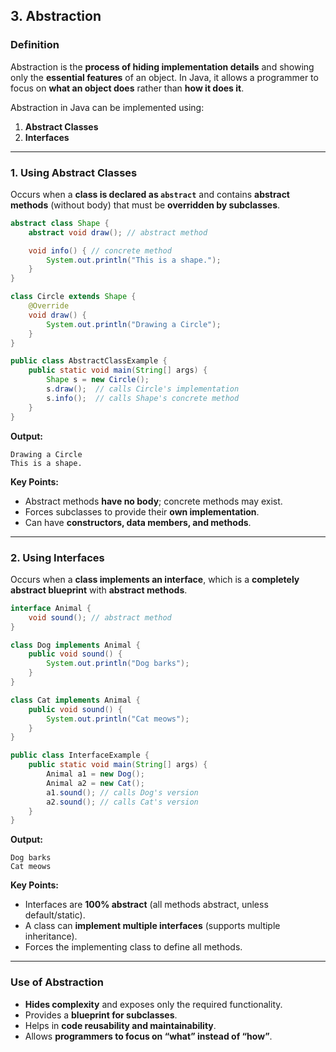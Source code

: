 ## 3. Abstraction

### Definition

Abstraction is the **process of hiding implementation details** and showing only the **essential features** of an object. In Java, it allows a programmer to focus on **what an object does** rather than **how it does it**.

Abstraction in Java can be implemented using:

1. **Abstract Classes**  
2. **Interfaces**

---

### 1. **Using Abstract Classes**

Occurs when a **class is declared as `abstract`** and contains **abstract methods** (without body) that must be **overridden by subclasses**.

```java
abstract class Shape {
    abstract void draw(); // abstract method

    void info() { // concrete method
        System.out.println("This is a shape.");
    }
}

class Circle extends Shape {
    @Override
    void draw() {
        System.out.println("Drawing a Circle");
    }
}

public class AbstractClassExample {
    public static void main(String[] args) {
        Shape s = new Circle();
        s.draw();  // calls Circle's implementation
        s.info();  // calls Shape's concrete method
    }
}
````

**Output:**

```
Drawing a Circle
This is a shape.
```

**Key Points:**

* Abstract methods **have no body**; concrete methods may exist.
* Forces subclasses to provide their **own implementation**.
* Can have **constructors, data members, and methods**.

---

### 2. **Using Interfaces**

Occurs when a **class implements an interface**, which is a **completely abstract blueprint** with **abstract methods**.

```java
interface Animal {
    void sound(); // abstract method
}

class Dog implements Animal {
    public void sound() {
        System.out.println("Dog barks");
    }
}

class Cat implements Animal {
    public void sound() {
        System.out.println("Cat meows");
    }
}

public class InterfaceExample {
    public static void main(String[] args) {
        Animal a1 = new Dog();
        Animal a2 = new Cat();
        a1.sound(); // calls Dog's version
        a2.sound(); // calls Cat's version
    }
}
```

**Output:**

```
Dog barks
Cat meows
```

**Key Points:**

* Interfaces are **100% abstract** (all methods abstract, unless default/static).
* A class can **implement multiple interfaces** (supports multiple inheritance).
* Forces the implementing class to define all methods.

---

### Use of Abstraction

* **Hides complexity** and exposes only the required functionality.
* Provides a **blueprint for subclasses**.
* Helps in **code reusability and maintainability**.
* Allows **programmers to focus on “what” instead of “how”**.

```
